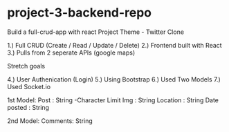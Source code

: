 # project-3-backend-repo

Build a full-crud-app with react
Project Theme - Twitter Clone

1.) Full CRUD (Create / Read / Update / Delete)
2.) Frontend built with React
3.) Pulls from 2 seperate APIs (google maps)

Stretch goals

4.) User Authenication (Login)
5.) Using Bootstrap
6.) Used Two Models
7.) Used Socket.io

1st Model:
Post : String
-Character Limit
Img : String
Location : String
Date posted : String

2nd Model:
Comments: String
